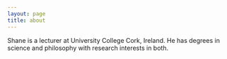 ```yaml
---
layout: page
title: about
---
```


Shane is a lecturer at University College Cork, Ireland. He has degrees in science and philosophy with research interests in both.
